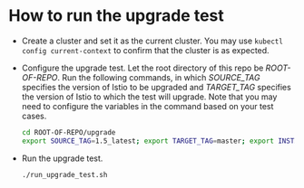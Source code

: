 # How to run the upgrade test

- Create a cluster and set it as the current cluster.
You may use `kubectl config current-context` to confirm that the cluster
is as expected.

- Configure the upgrade test.
Let the root directory of this repo be *ROOT-OF-REPO*.
Run the following commands, in which *SOURCE_TAG* specifies the
version of Istio to be upgraded and *TARGET_TAG* specifies the
version of Istio to which the test will upgrade.
Note that you may need to configure the variables in the command based
on your test cases.

    ```bash
    cd ROOT-OF-REPO/upgrade
    export SOURCE_TAG=1.5_latest; export TARGET_TAG=master; export INSTALL_OPTIONS=istioctl; export UPGRADE_TEST_LOCAL=true;
    ```

- Run the upgrade test.

    ```bash
    ./run_upgrade_test.sh
    ```
